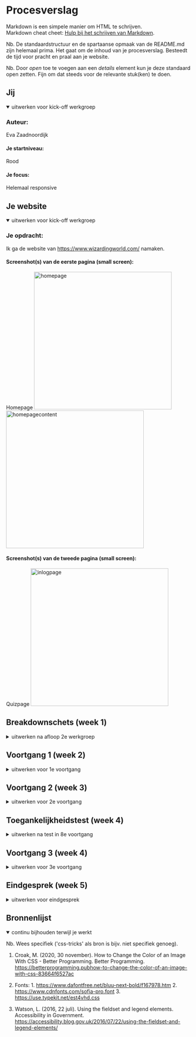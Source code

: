 # Procesverslag
Markdown is een simpele manier om HTML te schrijven.  
Markdown cheat cheet: [Hulp bij het schrijven van Markdown](https://github.com/adam-p/markdown-here/wiki/Markdown-Cheatsheet).

Nb. De standaardstructuur en de spartaanse opmaak van de README.md zijn helemaal prima. Het gaat om de inhoud van je procesverslag. Besteedt de tijd voor pracht en praal aan je website.

Nb. Door *open* toe te voegen aan een *details* element kun je deze standaard open zetten. Fijn om dat steeds voor de relevante stuk(ken) te doen.





## Jij

<details open>
<summary>uitwerken voor kick-off werkgroep</summary>

### Auteur:
Eva Zaadnoordijk

#### Je startniveau:
Rood

#### Je focus:
Helemaal responsive
 
</details>





## Je website

<details open>
<summary>uitwerken voor kick-off werkgroep</summary>

### Je opdracht:
Ik ga de website van https://www.wizardingworld.com/ namaken.

#### Screenshot(s) van de eerste pagina (small screen): 
Homepage
<img src="images/homepage1.jpeg" width="375px" alt="homepage">
<img src="images/homepage2.jpeg" width="375px" alt="homepagecontent">

#### Screenshot(s) van de tweede pagina (small screen):
Quizpage
<img src="images/inlogpage.png" width="375px" alt="inlogpage">
 
</details>





## Breakdownschets (week 1)

<details>
<summary>uitwerken na afloop 2e werkgroep</summary>

### de hele pagina: 
<img src="images/schetsbreakdown.jpg" width="375px" alt="breakdown van de hele pagina">

### dynamisch deel (bijv menu): 
<img src="images/dummy-plaatje.jpg" width="375px" alt="breakdown van een dynamisch deel">

### wellicht nog een dynamisch deel (bijv filter): 
<img src="images/dummy-plaatje.jpg" width="375px" alt="breakdown van nog een dynamisch deel">

</details>





## Voortgang 1 (week 2)

<details>
<summary>uitwerken voor 1e voortgang</summary>

### Stand van zaken
hier dit ging goed & dit was lastig (neem ook screenshots op van delen van je website en code)
Ik heb alle html voor mijn website al zo goed als af. Aan CSS moet ik nog beginnen. Het enige wat niet is
gelukt is de buttons voor sociale media toe te voegen dit zijn namelijk path's.
<img src="images/probleem1path.png" width="375px" alt="code van path en element">
Ook moet ik nog een animatie invoegen.
<video src="imagaes/">
Tot slot moet ik van mijn NAV nog een hamburgermenu maken, maar dit ga ik eerst nog zelf uitzoeken.


### Agenda voor meeting
samen met je groepje opstellen

| student 1      | student 2          | student 3    | student 4        |
| ---            | ---                | ---          | ---              |
| dit bespreken  | en dit             | en ik dit    | en dan ik dat    |
| en dat ook nog | dit als er tijd is | nog een punt | dit wil ik zeker |
| ...            | ...                | ...          | ...              |


### Verslag van meeting
hier na afloop snel de uitkomsten van de meeting vastleggen

- Gebruik comments in je code. Die had ik nog niet.
- Van de socialbuttons op mijn website svg of abeeldingen opzoeken geen path gebruiken.
- De animatie op mijn website hoeft niet, als ik tijd over heb is het wel leuk.
- ...

</details>





## Voortgang 2 (week 3)

<details>
<summary>uitwerken voor 2e voortgang</summary>

### Stand van zaken
hier dit ging goed & dit was lastig (neem ook screenshots op van delen van je website en code)
Het maken van mijn hamburger menu ging goed, deze staat er in. Ook de header is af en werkt naar behoren.

Deze week had ik een probleem met de grootte van mijn website. Nadat ik mijn hamburger-menu had gemaakt en ik weer terugging naar mijn homepage, was mijn website heel erg ver ingezoomd. Dit heb ik uiteindelijk opgelost door mijn afbeeldingen kleiner te maken, deze vielen namelijk buiten de html. Ik heb hierdoor ook de header moeten resizen.
<img src="images/probleemzoom.png" width="375px" alt="ingezoomde deel van mijn pagina">

### Agenda voor meeting
samen met je groepje opstellen

| student 1      | student 2          | student 3    | student 4        |
| ---            | ---                | ---          | ---              |
| dit bespreken  | en dit             | en ik dit    | en dan ik dat    |
| en dat ook nog | dit als er tijd is | nog een punt | dit wil ik zeker |
| ...            | ...                | ...          | ...              |


### Verslag van meeting
hier na afloop snel de uitkomsten van de meeting vastleggen

- punt 1
- punt 2
- nog een punt
- ...

</details>





## Toegankelijkheidstest (week 4)

<details>
<summary>uitwerken na test in 8e voortgang</summary>

### Bevindingen
Lijst met je bevindingen die in de test naar voren kwamen:
- Het contrast van mijn website is goed. Alles is leesbaar doordat bijna alles ook zwart op wit is.
- Als je door een gele bril kijkt wordt de kleur paars grijs. Alles is nogsteeds goed leesbaar.
- Alles in caps worrdt uitgespelt met een screenreader. 
- Er staan losse semicons in mijn website blijkbaar.


#### Titel eerste bevinding
Hier korte omschrijving (met indien nodig een afbeelding)

Hier een omschrijving van hoe het opgelost kan worden (met indien nodig een afbeelding)


#### Titel tweede bevinding. 
Hier korte omschrijving (met indien nodig een afbeelding)

Hier een omschrijving van hoe het opgelost kan worden (met indien nodig een afbeelding)


#### Titel volgende bevinding. 
Hier korte omschrijving (met indien nodig een afbeelding)

Hier een omschrijving van hoe het opgelost kan worden (met indien nodig een afbeelding)


#### Titel nog een bevinding. 
Hier korte omschrijving (met indien nodig een afbeelding)

Hier een omschrijving van hoe het opgelost kan worden (met indien nodig een afbeelding)

</details>





## Voortgang 3 (week 4)

<details>
<summary>uitwerken voor 3e voortgang</summary>

### Stand van zaken
hier dit ging goed & dit was lastig (neem ook screenshots op van delen van je website en code)

### Agenda voor meeting
samen met je groepje opstellen

| student 1      | student 2          | student 3    | student 4        |
| ---            | ---                | ---          | ---              |
| dit bespreken  | en dit             | en ik dit    | en dan ik dat    |
| en dat ook nog | dit als er tijd is | nog een punt | dit wil ik zeker |
| ...            | ...                | ...          | ...              |


### Verslag van meeting
hier na afloop snel de uitkomsten van de meeting vastleggen

- punt 1
- punt 2
- nog een punt
- ...

</details>





## Eindgesprek (week 5)

<details>
<summary>uitwerken voor eindgesprek</summary>

### Stand van zaken
hier dit ging goed & dit was lastig (neem ook screenshots op van delen van je website en code)
Ik zat te twijfelen over hoe ik mijn form zou inrichten in verband met de toegangkelijkheid hiervan. Of een screenreader ze wel juist zo voorlezen. Ik heb dankzij Watson, L. (2016) ervoor gekozen om toch mijn form van een legend en fieldset te voorzien.
### Screenshot(s)

hier screenshot(s) van je eindresultaat

</details>





## Bronnenlijst

<details open>
<summary>continu bijhouden terwijl je werkt</summary>

Nb. Wees specifiek ('css-tricks' als bron is bijv. niet specifiek genoeg).

1. Croak, M. (2020, 30 november). How to Change the Color of an Image With CSS - Better Programming. Better Programming. https://betterprogramming.pubhow-to-change-the-color-of-an-image-with-css-83664f6527ac
2. Fonts: 1. https://www.dafontfree.net/bluu-next-bold/f167978.htm
          2. https://www.cdnfonts.com/sofia-pro.font
          3. https://use.typekit.net/est4vhd.css

3. Watson, L. (2016, 22 juli). Using the fieldset and legend elements. Accessibility in Government. https://accessibility.blog.gov.uk/2016/07/22/using-the-fieldset-and-legend-elements/

</details>
